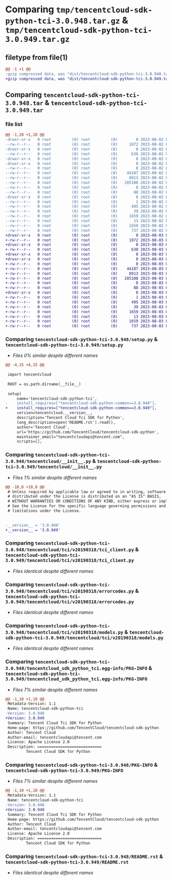 # Comparing `tmp/tencentcloud-sdk-python-tci-3.0.948.tar.gz` & `tmp/tencentcloud-sdk-python-tci-3.0.949.tar.gz`

## filetype from file(1)

```diff
@@ -1 +1 @@
-gzip compressed data, was "dist/tencentcloud-sdk-python-tci-3.0.948.tar", last modified: Wed Aug  2 00:38:15 2023, max compression
+gzip compressed data, was "dist/tencentcloud-sdk-python-tci-3.0.949.tar", last modified: Thu Aug  3 00:35:19 2023, max compression
```

## Comparing `tencentcloud-sdk-python-tci-3.0.948.tar` & `tencentcloud-sdk-python-tci-3.0.949.tar`

### file list

```diff
@@ -1,20 +1,20 @@
-drwxr-xr-x   0 root         (0) root         (0)        0 2023-08-02 00:38:15.000000 tencentcloud-sdk-python-tci-3.0.948/
--rw-r--r--   0 root         (0) root         (0)     1072 2023-08-02 00:38:15.000000 tencentcloud-sdk-python-tci-3.0.948/setup.py
-drwxr-xr-x   0 root         (0) root         (0)        0 2023-08-02 00:38:15.000000 tencentcloud-sdk-python-tci-3.0.948/tencentcloud/
--rw-r--r--   0 root         (0) root         (0)      630 2023-08-02 00:38:15.000000 tencentcloud-sdk-python-tci-3.0.948/tencentcloud/__init__.py
-drwxr-xr-x   0 root         (0) root         (0)        0 2023-08-02 00:38:15.000000 tencentcloud-sdk-python-tci-3.0.948/tencentcloud/tci/
-drwxr-xr-x   0 root         (0) root         (0)        0 2023-08-02 00:38:15.000000 tencentcloud-sdk-python-tci-3.0.948/tencentcloud/tci/v20190318/
--rw-r--r--   0 root         (0) root         (0)        0 2023-08-02 00:38:15.000000 tencentcloud-sdk-python-tci-3.0.948/tencentcloud/tci/v20190318/__init__.py
--rw-r--r--   0 root         (0) root         (0)    44187 2023-08-02 00:38:15.000000 tencentcloud-sdk-python-tci-3.0.948/tencentcloud/tci/v20190318/tci_client.py
--rw-r--r--   0 root         (0) root         (0)     8913 2023-08-02 00:38:15.000000 tencentcloud-sdk-python-tci-3.0.948/tencentcloud/tci/v20190318/errorcodes.py
--rw-r--r--   0 root         (0) root         (0)   285108 2023-08-02 00:38:15.000000 tencentcloud-sdk-python-tci-3.0.948/tencentcloud/tci/v20190318/models.py
--rw-r--r--   0 root         (0) root         (0)        0 2023-08-02 00:38:15.000000 tencentcloud-sdk-python-tci-3.0.948/tencentcloud/tci/__init__.py
--rw-r--r--   0 root         (0) root         (0)       88 2023-08-02 00:38:15.000000 tencentcloud-sdk-python-tci-3.0.948/setup.cfg
-drwxr-xr-x   0 root         (0) root         (0)        0 2023-08-02 00:38:15.000000 tencentcloud-sdk-python-tci-3.0.948/tencentcloud_sdk_python_tci.egg-info/
--rw-r--r--   0 root         (0) root         (0)        1 2023-08-02 00:38:15.000000 tencentcloud-sdk-python-tci-3.0.948/tencentcloud_sdk_python_tci.egg-info/dependency_links.txt
--rw-r--r--   0 root         (0) root         (0)      495 2023-08-02 00:38:15.000000 tencentcloud-sdk-python-tci-3.0.948/tencentcloud_sdk_python_tci.egg-info/SOURCES.txt
--rw-r--r--   0 root         (0) root         (0)       39 2023-08-02 00:38:15.000000 tencentcloud-sdk-python-tci-3.0.948/tencentcloud_sdk_python_tci.egg-info/requires.txt
--rw-r--r--   0 root         (0) root         (0)     1659 2023-08-02 00:38:15.000000 tencentcloud-sdk-python-tci-3.0.948/tencentcloud_sdk_python_tci.egg-info/PKG-INFO
--rw-r--r--   0 root         (0) root         (0)       13 2023-08-02 00:38:15.000000 tencentcloud-sdk-python-tci-3.0.948/tencentcloud_sdk_python_tci.egg-info/top_level.txt
--rw-r--r--   0 root         (0) root         (0)     1659 2023-08-02 00:38:15.000000 tencentcloud-sdk-python-tci-3.0.948/PKG-INFO
--rw-r--r--   0 root         (0) root         (0)      737 2023-08-02 00:38:15.000000 tencentcloud-sdk-python-tci-3.0.948/README.rst
+drwxr-xr-x   0 root         (0) root         (0)        0 2023-08-03 00:35:19.000000 tencentcloud-sdk-python-tci-3.0.949/
+-rw-r--r--   0 root         (0) root         (0)     1072 2023-08-03 00:35:19.000000 tencentcloud-sdk-python-tci-3.0.949/setup.py
+drwxr-xr-x   0 root         (0) root         (0)        0 2023-08-03 00:35:19.000000 tencentcloud-sdk-python-tci-3.0.949/tencentcloud/
+-rw-r--r--   0 root         (0) root         (0)      630 2023-08-03 00:35:19.000000 tencentcloud-sdk-python-tci-3.0.949/tencentcloud/__init__.py
+drwxr-xr-x   0 root         (0) root         (0)        0 2023-08-03 00:35:19.000000 tencentcloud-sdk-python-tci-3.0.949/tencentcloud/tci/
+drwxr-xr-x   0 root         (0) root         (0)        0 2023-08-03 00:35:19.000000 tencentcloud-sdk-python-tci-3.0.949/tencentcloud/tci/v20190318/
+-rw-r--r--   0 root         (0) root         (0)        0 2023-08-03 00:35:19.000000 tencentcloud-sdk-python-tci-3.0.949/tencentcloud/tci/v20190318/__init__.py
+-rw-r--r--   0 root         (0) root         (0)    44187 2023-08-03 00:35:19.000000 tencentcloud-sdk-python-tci-3.0.949/tencentcloud/tci/v20190318/tci_client.py
+-rw-r--r--   0 root         (0) root         (0)     8913 2023-08-03 00:35:19.000000 tencentcloud-sdk-python-tci-3.0.949/tencentcloud/tci/v20190318/errorcodes.py
+-rw-r--r--   0 root         (0) root         (0)   285108 2023-08-03 00:35:19.000000 tencentcloud-sdk-python-tci-3.0.949/tencentcloud/tci/v20190318/models.py
+-rw-r--r--   0 root         (0) root         (0)        0 2023-08-03 00:35:19.000000 tencentcloud-sdk-python-tci-3.0.949/tencentcloud/tci/__init__.py
+-rw-r--r--   0 root         (0) root         (0)       88 2023-08-03 00:35:19.000000 tencentcloud-sdk-python-tci-3.0.949/setup.cfg
+drwxr-xr-x   0 root         (0) root         (0)        0 2023-08-03 00:35:19.000000 tencentcloud-sdk-python-tci-3.0.949/tencentcloud_sdk_python_tci.egg-info/
+-rw-r--r--   0 root         (0) root         (0)        1 2023-08-03 00:35:19.000000 tencentcloud-sdk-python-tci-3.0.949/tencentcloud_sdk_python_tci.egg-info/dependency_links.txt
+-rw-r--r--   0 root         (0) root         (0)      495 2023-08-03 00:35:19.000000 tencentcloud-sdk-python-tci-3.0.949/tencentcloud_sdk_python_tci.egg-info/SOURCES.txt
+-rw-r--r--   0 root         (0) root         (0)       39 2023-08-03 00:35:19.000000 tencentcloud-sdk-python-tci-3.0.949/tencentcloud_sdk_python_tci.egg-info/requires.txt
+-rw-r--r--   0 root         (0) root         (0)     1659 2023-08-03 00:35:19.000000 tencentcloud-sdk-python-tci-3.0.949/tencentcloud_sdk_python_tci.egg-info/PKG-INFO
+-rw-r--r--   0 root         (0) root         (0)       13 2023-08-03 00:35:19.000000 tencentcloud-sdk-python-tci-3.0.949/tencentcloud_sdk_python_tci.egg-info/top_level.txt
+-rw-r--r--   0 root         (0) root         (0)     1659 2023-08-03 00:35:19.000000 tencentcloud-sdk-python-tci-3.0.949/PKG-INFO
+-rw-r--r--   0 root         (0) root         (0)      737 2023-08-03 00:35:19.000000 tencentcloud-sdk-python-tci-3.0.949/README.rst
```

### Comparing `tencentcloud-sdk-python-tci-3.0.948/setup.py` & `tencentcloud-sdk-python-tci-3.0.949/setup.py`

 * *Files 0% similar despite different names*

```diff
@@ -4,15 +4,15 @@
 
 import tencentcloud
 
 ROOT = os.path.dirname(__file__)
 
 setup(
     name='tencentcloud-sdk-python-tci',
-    install_requires=["tencentcloud-sdk-python-common==3.0.948"],
+    install_requires=["tencentcloud-sdk-python-common==3.0.949"],
     version=tencentcloud.__version__,
     description='Tencent Cloud Tci SDK for Python',
     long_description=open('README.rst').read(),
     author='Tencent Cloud',
     url='https://github.com/TencentCloud/tencentcloud-sdk-python',
     maintainer_email="tencentcloudapi@tencent.com",
     scripts=[],
```

### Comparing `tencentcloud-sdk-python-tci-3.0.948/tencentcloud/__init__.py` & `tencentcloud-sdk-python-tci-3.0.949/tencentcloud/__init__.py`

 * *Files 1% similar despite different names*

```diff
@@ -10,8 +10,8 @@
 # Unless required by applicable law or agreed to in writing, software
 # distributed under the License is distributed on an "AS IS" BASIS,
 # WITHOUT WARRANTIES OR CONDITIONS OF ANY KIND, either express or implied.
 # See the License for the specific language governing permissions and
 # limitations under the License.
 
 
-__version__ = '3.0.948'
+__version__ = '3.0.949'
```

### Comparing `tencentcloud-sdk-python-tci-3.0.948/tencentcloud/tci/v20190318/tci_client.py` & `tencentcloud-sdk-python-tci-3.0.949/tencentcloud/tci/v20190318/tci_client.py`

 * *Files identical despite different names*

### Comparing `tencentcloud-sdk-python-tci-3.0.948/tencentcloud/tci/v20190318/errorcodes.py` & `tencentcloud-sdk-python-tci-3.0.949/tencentcloud/tci/v20190318/errorcodes.py`

 * *Files identical despite different names*

### Comparing `tencentcloud-sdk-python-tci-3.0.948/tencentcloud/tci/v20190318/models.py` & `tencentcloud-sdk-python-tci-3.0.949/tencentcloud/tci/v20190318/models.py`

 * *Files identical despite different names*

### Comparing `tencentcloud-sdk-python-tci-3.0.948/tencentcloud_sdk_python_tci.egg-info/PKG-INFO` & `tencentcloud-sdk-python-tci-3.0.949/tencentcloud_sdk_python_tci.egg-info/PKG-INFO`

 * *Files 7% similar despite different names*

```diff
@@ -1,10 +1,10 @@
 Metadata-Version: 1.1
 Name: tencentcloud-sdk-python-tci
-Version: 3.0.948
+Version: 3.0.949
 Summary: Tencent Cloud Tci SDK for Python
 Home-page: https://github.com/TencentCloud/tencentcloud-sdk-python
 Author: Tencent Cloud
 Author-email: tencentcloudapi@tencent.com
 License: Apache License 2.0
 Description: ============================
         Tencent Cloud SDK for Python
```

### Comparing `tencentcloud-sdk-python-tci-3.0.948/PKG-INFO` & `tencentcloud-sdk-python-tci-3.0.949/PKG-INFO`

 * *Files 7% similar despite different names*

```diff
@@ -1,10 +1,10 @@
 Metadata-Version: 1.1
 Name: tencentcloud-sdk-python-tci
-Version: 3.0.948
+Version: 3.0.949
 Summary: Tencent Cloud Tci SDK for Python
 Home-page: https://github.com/TencentCloud/tencentcloud-sdk-python
 Author: Tencent Cloud
 Author-email: tencentcloudapi@tencent.com
 License: Apache License 2.0
 Description: ============================
         Tencent Cloud SDK for Python
```

### Comparing `tencentcloud-sdk-python-tci-3.0.948/README.rst` & `tencentcloud-sdk-python-tci-3.0.949/README.rst`

 * *Files identical despite different names*

